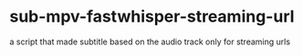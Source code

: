# sub-mpv-fastwhisper-streaming-url
a script that made subtitle based on the audio track only for  streaming urls 
